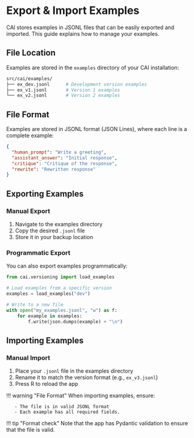 # Export & Import Examples

CAI stores examples in JSONL files that can be easily exported and imported. This guide explains how to manage your examples.

## File Location

Examples are stored in the `examples` directory of your CAI installation:

```bash
src/cai/examples/
├── ex_dev.jsonl      # Development version examples
├── ex_v1.jsonl       # Version 1 examples
└── ex_v2.jsonl       # Version 2 examples
```

## File Format

Examples are stored in JSONL format (JSON Lines), where each line is a complete example:

```json
{
  "human_prompt": "Write a greeting",
  "assistant_answer": "Initial response",
  "critique": "Critique of the response",
  "rewrite": "Rewritten response"
}
```

## Exporting Examples

### Manual Export

1. Navigate to the examples directory
2. Copy the desired `.jsonl` file
3. Store it in your backup location

### Programmatic Export

You can also export examples programmatically:

```python
from cai.versioning import load_examples

# Load examples from a specific version
examples = load_examples("dev")

# Write to a new file
with open("my_examples.jsonl", "w") as f:
    for example in examples:
        f.write(json.dumps(example) + "\n")
```

## Importing Examples

### Manual Import

1. Place your `.jsonl` file in the examples directory
2. Rename it to match the version format (e.g., `ex_v3.jsonl`)
3. Press R to reload the app

!!! warning "File Format"
    When importing examples, ensure:

       - The file is in valid JSONL format
       - Each example has all required fields.

!!! tip "Format check"
    Note that the app has Pydantic validation to ensure that the file is valid.
